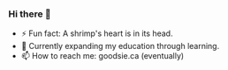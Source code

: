 ### Hi there 👋

- ⚡ Fun fact: A shrimp's heart is in its head.  
- 🔭 Currently expanding my education through learning.
- 📫 How to reach me: goodsie.ca (eventually)
